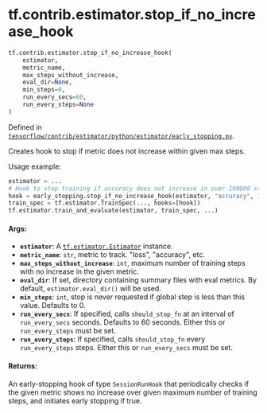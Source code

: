 <div itemscope itemtype="http://developers.google.com/ReferenceObject">
<meta itemprop="name" content="tf.contrib.estimator.stop_if_no_increase_hook" />
<meta itemprop="path" content="Stable" />
</div>

# tf.contrib.estimator.stop_if_no_increase_hook

``` python
tf.contrib.estimator.stop_if_no_increase_hook(
    estimator,
    metric_name,
    max_steps_without_increase,
    eval_dir=None,
    min_steps=0,
    run_every_secs=60,
    run_every_steps=None
)
```



Defined in [`tensorflow/contrib/estimator/python/estimator/early_stopping.py`](https://www.tensorflow.org/code/tensorflow/contrib/estimator/python/estimator/early_stopping.py).

Creates hook to stop if metric does not increase within given max steps.

Usage example:

```python
estimator = ...
# Hook to stop training if accuracy does not increase in over 100000 steps.
hook = early_stopping.stop_if_no_increase_hook(estimator, "accuracy", 100000)
train_spec = tf.estimator.TrainSpec(..., hooks=[hook])
tf.estimator.train_and_evaluate(estimator, train_spec, ...)
```

#### Args:

* <b>`estimator`</b>: A <a href="../../../tf/estimator/Estimator.md"><code>tf.estimator.Estimator</code></a> instance.
* <b>`metric_name`</b>: `str`, metric to track. "loss", "accuracy", etc.
* <b>`max_steps_without_increase`</b>: `int`, maximum number of training steps with no
    increase in the given metric.
* <b>`eval_dir`</b>: If set, directory containing summary files with eval metrics. By
    default, `estimator.eval_dir()` will be used.
* <b>`min_steps`</b>: `int`, stop is never requested if global step is less than this
    value. Defaults to 0.
* <b>`run_every_secs`</b>: If specified, calls `should_stop_fn` at an interval of
    `run_every_secs` seconds. Defaults to 60 seconds. Either this or
    `run_every_steps` must be set.
* <b>`run_every_steps`</b>: If specified, calls `should_stop_fn` every
    `run_every_steps` steps. Either this or `run_every_secs` must be set.


#### Returns:

An early-stopping hook of type `SessionRunHook` that periodically checks
if the given metric shows no increase over given maximum number of
training steps, and initiates early stopping if true.